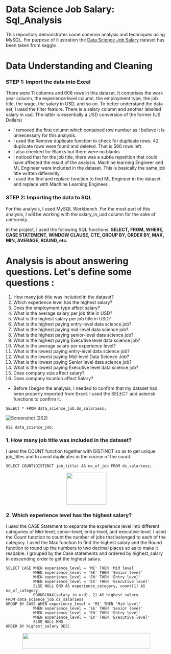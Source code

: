 # Data Science Job Salary: Sql_Analysis
This repository demonstrates some common analysis and techniques using MySQL. For purpose of illustration the 
[Data Science Job Salary](https://www.kaggle.com/datasets/ruchi798/data-science-job-salaries) dataset has been taken from kaggle

# Data Understanding and Cleaning
### STEP 1: Import the data into Excel
There were 11 columns and 608 rows in this dataset. It comprises the work year column, the experience level column, the employment type,
the job title, the wage, the salary in USD, and so on.
To better understand the data set, I used the filter feature. There is a salary column and another labelled salary in usd. The latter is essentially a USD conversion
of the former (US Dollars)
* I removed the first column which contained row number as I believe it is unnecessary for this analysis.
* I used the Remove duplicate function to check for duplicate rows. 42 duplicate rows were found and deleted. That is 566 rows left.
* I also checked for Blanks but there were no blanks
* I noticed that for the job title, there was a subtle repetition that could have affected the result of the analysis. Machine learning Engineer and ML Engineer were included in the dataset. This is basically the same job title written differently.
* I used the find and replace function to find ML Engineer in the dataset and replace with Machine Learning Engineer.

### STEP 2: Importing the data to SQL
For this analysis, I used MySQL Workbench. For the most part of this analysis, I will be working with the salary_in_usd column for the sake of uniformity.

In the project, I used the following SQL functions: **SELECT, FROM, WHERE, CASE STATEMENT, WINDOW CLAUSE, CTE, GROUP BY, ORDER BY, MAX, MIN, AVERAGE, ROUND, etc.**

# Analysis is about answering questions. Let's define some questions :
1. How many job title was included in the dataset?
2. Which experience level has the highest salary?
3. Does the employment type affect salary?
4. What is the average salary per job title in USD?
5. What is the highest salary per job title in USD?
6. What is the highest paying entry-level data science job?
7. What is the highest paying mid-level data science job?
8. What is the highest paying senior-level data science job?
9. What is the highest paying Executive level data science job?
10. What is the average salary per experience level?
11. What is the lowest paying entry-level data science job?
12. What is the lowest paying Mid-level Data Science Job?
13. What is the lowest paying Senior level data science job?
14. What is the lowest paying Executive level data science job?
15. Does company size affect salary?
16. Does company location affect Salary?

* Before I began the analysis, I needed to confirm that my dataset had been properly imported from Excel. I used the SELECT and asterisk functions to confirm it.

```
SELECT * FROM data_science_job.ds_salariess;
```

![Screenshot (202)](https://user-images.githubusercontent.com/104266403/208464792-1dc59879-af94-4a1c-a53c-a465b77c6eb0.png)

```
USE data_science_job;
```

### 1. How many job title was included in the dataset?
I used the COUNT function together with DISTINCT so as to get unique job_titles and to avoid duplicates in the course of the count.
```
SELECT COUNT(DISTINCT job_title) AS no_of_job FROM ds_salariess;
```
<p align="center">
  <img width="125" height="100" src="https://user-images.githubusercontent.com/104266403/208470726-af03756d-6342-4fe7-a610-9e11b035c548.png">
</p>

### 2. Which experience level has the highest salary?
I used the CASE Statement to separate the experience level into different categories of Mid-level, senior-level, entry-level, and executive-level. I used the Count function to count the number of jobs that belonged to each of the category. I used the Max function to find the highest salary and the Round function to round up the numbers to two decimal places so as to make it readable. I grouped by the Case statements and ordered by highest_salary in descending order to get the highest salary.

```
SELECT CASE WHEN experience_level = 'MI' THEN 'Mid level'
            WHEN experience_level = 'SE' THEN 'Senior level'
            WHEN experience_level = 'EN' THEN 'Entry level'
            WHEN experience_level = 'EX' THEN 'Executive level'
            ELSE NULL END AS experience_category, count(1) AS no_of_category, 
            ROUND(MAX(salary_in_usd), 2) AS highest_salary            
FROM data_science_job.ds_salariess 
GROUP BY CASE WHEN experience_level = 'MI' THEN 'Mid level'
            WHEN experience_level = 'SE' THEN 'Senior level'
            WHEN experience_level = 'EN' THEN 'Entry level'
            WHEN experience_level = 'EX' THEN 'Executive level'
            ELSE NULL END
ORDER BY highest_salary DESC
```
<p align="center">
  <img width="400" height="50" src="https://user-images.githubusercontent.com/104266403/208496362-794479c2-c324-4105-877a-88a787e50b88.png">
</p>

